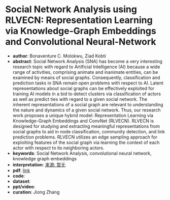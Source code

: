 # Social Network Analysis using RLVECN: Representation Learning via Knowledge-Graph Embeddings and Convolutional Neural-Network
* **author**: Bonaventure C. Molokwu, Ziad Kobti
* **abstract**: Social Network Analysis (SNA) has become a very interesting research topic with regard to Artificial Intelligence (AI) because a wide range of activities, comprising animate and inanimate entities, can be examined by means of social graphs. Consequently, classification and prediction tasks in SNA remain open problems with respect to AI. Latent representations about social graphs can be effectively exploited for training AI models in a bid to detect clusters via classification of actors as well as predict ties with regard to a given social network. The inherent representations of a social graph are relevant to understanding the nature and dynamics of a given social network. Thus, our research work proposes a unique hybrid model: Representation Learning via Knowledge-Graph Embeddings and ConvNet (RLVECN). RLVECN is designed for studying and extracting meaningful representations from social graphs to aid in node classification, community detection, and link prediction problems. RLVECN utilizes an edge sampling approach for exploiting features of the social graph via learning the context of each actor with respect to its neighboring actors.
* **keywords**: Social Network Analysis, convolutional neural network, knowledge graph embeddings
* **interpretation**: [来源: 暂无]()
* **pdf**: [link](https://www.ijcai.org/Proceedings/2020/739)
* **code**: 
* **dataset**:
* **ppt/video**:
* **curation**: Jiong Zhang 